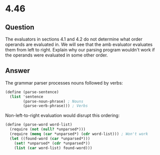 # 4.46

## Question

The evaluators in sections 4.1 and 4.2 do not determine what order operands are evaluated in. We will see that the amb evaluator evaluates them from left to right. Explain why our parsing program wouldn't work if the operands were evaluated in some other order.

## Answer

The grammar parser processes nouns followed by verbs:

```scheme
(define (parse-sentence)
  (list 'sentence
        (parse-noun-phrase) ; Nouns
        (parse-verb-phrase))) ; Verbs
```

Non-left-to-right evaluation would disrupt this ordering:

```scheme
(define (parse-word word-list)
  (require (not (null? *unparsed*)))
  (require (memq (car *unparsed*) (cdr word-list))) ; Won't work
  (let ((found-word (car *unparsed*)))
    (set! *unparsed* (cdr *unparsed*))
    (list (car word-list) found-word)))
```
